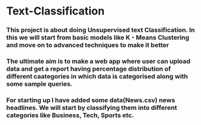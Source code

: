 # Text-Classification
### This project is about doing Unsupervised text Classification. In this we will start from basic models like K - Means Clustering and move on to advanced techniques to make it better
### The ultimate aim is to make a web app where user can upload data and get a report having percentage distribution of different caategories in which data is categorised along with some sample queries. 
### For starting up I have added some data(News.csv) news headlines. We will start by classifying them into different categories like Business, Tech, Sports etc.
